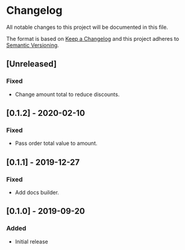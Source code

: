 # Changelog

All notable changes to this project will be documented in this file.

The format is based on [Keep a Changelog](http://keepachangelog.com/en/1.0.0/)
and this project adheres to [Semantic Versioning](http://semver.org/spec/v2.0.0.html).

## [Unreleased]

### Fixed
- Change amount total to reduce discounts.

## [0.1.2] - 2020-02-10
### Fixed
- Pass order total value to amount.

## [0.1.1] - 2019-12-27
### Fixed
- Add docs builder.

## [0.1.0] - 2019-09-20
### Added
- Initial release
